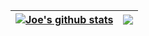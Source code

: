 | <a href="https://github.com/anuraghazra/github-readme-stats"><img align="center" src="https://github-readme-stats.vercel.app/api?username=joeiannone&show_icons=true&include_all_commits=true&theme=default&hide_border=true" alt="Joe's github stats" /></a> | <a href="https://github.com/anuraghazra/github-readme-stats"><img align="center" src="https://github-readme-stats.vercel.app/api/top-langs/?username=joeiannone&layout=compact&theme=default&hide_border=true&hide=html,css,scss" /></a> |
| ------------- | ------------- |